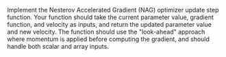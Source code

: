 Implement the Nesterov Accelerated Gradient (NAG) optimizer update step function. Your function should take the current parameter value, gradient function, and velocity as inputs, and return the updated parameter value and new velocity. The function should use the "look-ahead" approach where momentum is applied before computing the gradient, and should handle both scalar and array inputs.
